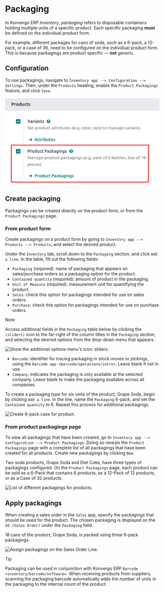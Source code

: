 # Packaging

In Konvergo ERP *Inventory*, *packaging* refers to disposable containers holding
multiple units of a specific product. Each specific packaging **must**
be defined on the individual product form.

For example, different packages for cans of soda, such as a 6-pack, a
12-pack, or a case of 36, need to be configured on the individual
product form. This is because packagings are product specific — **not**
generic.

## Configuration

To use packagings, navigate to
`Inventory app --> Configuration --> Settings`. Then, under the
`Products` heading, enable the `Product Packagings` feature, and click
`Save`.

<img src="packaging/enable-packagings.png" class="align-center"
alt="Enable packagings by selecting &quot;Product Packagings&quot;." />

## Create packaging

Packagings can be created directly on the product form, or from the
`Product Packagings` page.

### From product form

Create packagings on a product form by going to
`Inventory app --> Products -->
Products`, and select the desired product.

Under the `Inventory` tab, scroll down to the `Packaging` section, and
click `Add a line`. In the table, fill out the following fields:

- `Packaging` (required): name of packaging that appears on
  sales/purchase orders as a packaging option for the product.
- `Contained quantity` (required): amount of product in the packaging.
- `Unit of Measure` (required): measurement unit for quantifying the
  product.
- `Sales`: check this option for packagings intended for use on sales
  orders.
- `Purchase`: check this option for packagings intended for use on
  purchase orders.

> [!NOTE]
> Access additional fields in the `Packaging` table below by clicking
> the `(sliders)` icon to the far-right of the column titles in the
> `Packaging` section, and selecting the desired options from the
> drop-down menu that appears.
>
> <img src="packaging/slide.png" class="align-center"
> alt="Show the additional options menu&#39;s icon: sliders." />

- `Barcode`: identifier for tracing packaging in stock moves or
  pickings, using the `Barcode app <barcode/operations/intro>`. Leave
  blank if not in use.
- `Company`: indicates the packaging is only available at the selected
  company. Leave blank to make the packaging available across all
  companies.

<div class="example">

To create a packaging type for six units of the product,
<span class="title-ref">Grape Soda</span>, begin by clicking
`Add a line`. In the line, name the `Packaging`
<span class="title-ref">6-pack</span>, and set the `Contained quantity`
to <span class="title-ref">6</span>. Repeat this process for additional
packagings.

<img src="packaging/create-product-packaging.png" class="align-center"
alt="Create 6-pack case for product." />

</div>

### From product packagings page

To view all packagings that have been created, go to
`Inventory app --> Configuration
--> Product Packagings`. Doing so reveals the `Product Packagings` page
with a complete list of all packagings that have been created for all
products. Create new packagings by clicking `New`.

<div class="example">

Two soda products, <span class="title-ref">Grape Soda</span> and
<span class="title-ref">Diet Coke</span>, have three types of packagings
configured. On the `Product Packagings` page, each product can be sold
as a <span class="title-ref">6-Pack</span> that contains 6 products, as
a <span class="title-ref">12-Pack</span> of 12 products, or as a
<span class="title-ref">Case</span> of 32 products.

<img src="packaging/packagings.png" class="align-center"
alt="List of different packagings for products." />

</div>

## Apply packagings

When creating a sales order in the `Sales` app, specify the packagings
that should be used for the product. The chosen packaging is displayed
on the `SO (Sales Order)` under the `Packaging` field.

<div class="example">

18 cans of the product, <span class="title-ref">Grape Soda</span>, is
packed using three 6-pack packagings.

<img src="packaging/packagings-sales-order.png" class="align-center"
alt="Assign packagings on the Sales Order Line." />

</div>

> [!TIP]
> Packaging can be used in conjunction with Konvergo ERP
> `Barcode <inventory/barcode/software>`. When receiving products from
> suppliers, scanning the packaging barcode automatically adds the
> number of units in the packaging to the internal count of the product.

